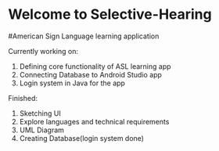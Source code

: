 # Welcome to Selective-Hearing
#American Sign Language learning application

Currently working on:
1.    Defining core functionality of ASL learning app
2.    Connecting Database to Android Studio app
3.    Login system in Java for the app

Finished:
1.    Sketching UI
2.    Explore languages and technical requirements
3.    UML Diagram
4.    Creating Database(login system done)
